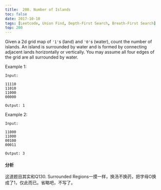 ```yaml
---
title:  200. Number of Islands
toc: false
date: 2017-10-10
tags: [Leetcode, Union Find, Depth-First Search, Breath-First Search]
top: 200
---
```



Given a 2d grid map of `'1'`s (land) and `'0'`s (water), count the number of islands. An island is surrounded by water and is formed by connecting adjacent lands horizontally or vertically. You may assume all four edges of the grid are all surrounded by water.

Example 1:

```
Input:

11110
11010
11000
00000

Output: 1
```


Example 2:

```
Input:

11000
11000
00100
00011

Output: 3
```


#### 分析

这道题目其实和Q130. Surrounded Regions一摸一样，换汤不换药，把字母O换成了1，仅此而已。省略吧，不写了。